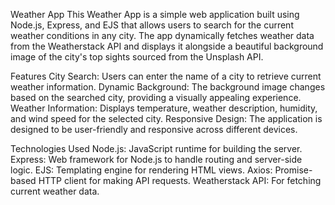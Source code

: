 Weather App
This Weather App is a simple web application built using Node.js, Express, and EJS that allows users to search for the current weather conditions in any city. The app dynamically fetches weather data from the Weatherstack API and displays it alongside a beautiful background image of the city's top sights sourced from the Unsplash API.

Features
City Search: Users can enter the name of a city to retrieve current weather information.
Dynamic Background: The background image changes based on the searched city, providing a visually appealing experience.
Weather Information: Displays temperature, weather description, humidity, and wind speed for the selected city.
Responsive Design: The application is designed to be user-friendly and responsive across different devices.

Technologies Used
Node.js: JavaScript runtime for building the server.
Express: Web framework for Node.js to handle routing and server-side logic.
EJS: Templating engine for rendering HTML views.
Axios: Promise-based HTTP client for making API requests.
Weatherstack API: For fetching current weather data.

